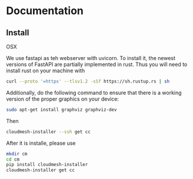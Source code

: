 Documentation
=============

## Install

OSX

We use fastapi as teh webserver with uvicorn.  To install it, the newest versions of FastAPI are partially implemented in rust.
Thus you will need to install rust on your machine with 

```bash
curl --proto '=https' --tlsv1.2 -sSf https://sh.rustup.rs | sh
```

Additionally, do the following command to ensure that there is a working version of the proper graphics on your device:

```bash
sudo apt-get install graphviz graphviz-dev
```

Then

```bash
cloudmesh-installer --ssh get cc
```

After it is installe, please use 

```bash
mkdir cm
cd cm
pip install cloudmesh-installer
cloudmesh-installer get cc
```

